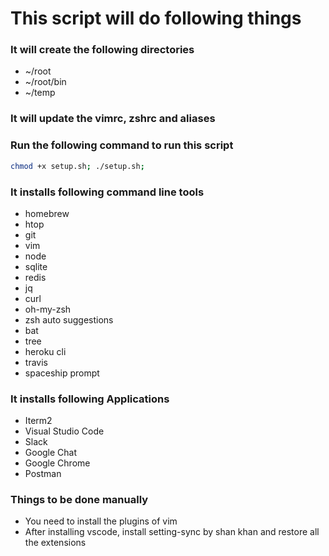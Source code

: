 # This script will do following things

### It will create the following directories
- ~/root
- ~/root/bin
- ~/temp
  
### It will update the vimrc, zshrc and aliases  
  
### Run the following command to run this script
```bash
chmod +x setup.sh; ./setup.sh;
```

### It installs following command line tools
- homebrew
- htop
- git
- vim
- node
- sqlite
- redis
- jq
- curl
- oh-my-zsh
- zsh auto suggestions
- bat
- tree
- heroku cli
- travis
- spaceship prompt

### It installs following Applications

- Iterm2
- Visual Studio Code
- Slack
- Google Chat
- Google Chrome
- Postman

### Things to be done manually

- You need to install the plugins of vim
- After installing vscode, install setting-sync by shan khan and restore all the extensions
